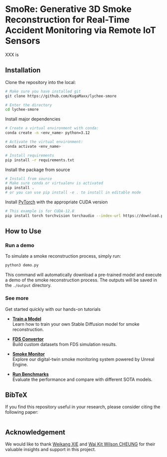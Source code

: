 # SmoRe: Generative 3D Smoke Reconstruction for Real-Time Accident Monitoring via Remote IoT Sensors

XXX is

## Installation

Clone the repository into the local:

```bash
# Make sure you have installed git
git clone https://github.com/KugaMaxx/lychee-smore

# Enter the directory
cd lychee-smore
```

Install major dependencies

```bash
# Create a virtual environment with conda:
conda create -n <env_name> python=3.12

# Activate the virtual environment:
conda activate <env_name>

# Install requirements
pip install -r requirements.txt
```

Install the package from source

```bash
# Install from source
# Make sure conda or virtualenv is activated
pip install .
# or you can use pip install -e . to install in editable mode
```

Install [PyTorch](https://pytorch.org/get-started/locally/) with the appropriate
 CUDA version

```bash
# This example is for CUDA-12.8
pip install torch torchvision torchaudio --index-url https://download.pytorch.org/whl/cu128
```

## How to Use

### Run a demo

To simulate a smoke reconstruction process, simply run:

```bash
python3 demo.py
```

This command will automatically download a pre-trained model and execute a demo of the smoke reconstruction process.
 The outputs will be saved in the `./output` directory.

### See more

Get started quickly with our hands-on tutorials

- **[Train a Model]()**  
    Learn how to train your own Stable Diffusion model for smoke reconstruction.

- **[FDS Convertor]()**  
    Build custom datasets from FDS simulation results.

- **[Smoke Monitor]()**  
    Explore our digital-twin smoke monitoring system powered by Unreal Engine.

- **[Run Benchmarks]()**  
    Evaluate the performance and compare with different SOTA models.

## BibTeX

If you find this repository useful in your research, please consider citing the
 following paper:

```bibtex
```

## Acknowledgement

We would like to thank [Weikang XIE](mailto:wei-kang.xie@connect.polyu.hk) and 
 [Wai Kit Wilson CHEUNG](mailto:wai-kit-wilson.cheung@connect.polyu.hk) for their 
 valuable insights and support in this project.
